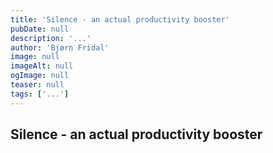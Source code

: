 ```yaml
---
title: 'Silence - an actual productivity booster'
pubDate: null
description: '...'
author: 'Bjørn Fridal'
image: null
imageAlt: null
ogImage: null
teaser: null
tags: ['...']
---
```


## Silence - an actual productivity booster
